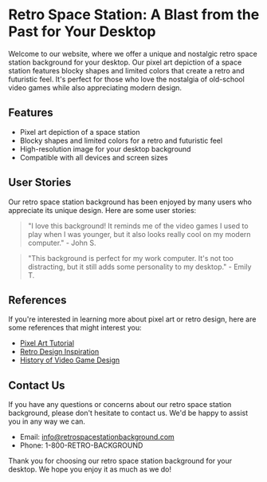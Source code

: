 <!--font:Cinzel-->

# Retro Space Station: A Blast from the Past for Your Desktop

Welcome to our website, where we offer a unique and nostalgic retro space station background for your desktop. Our pixel art depiction of a space station features blocky shapes and limited colors that create a retro and futuristic feel. It's perfect for those who love the nostalgia of old-school video games while also appreciating modern design.

## Features

- Pixel art depiction of a space station
- Blocky shapes and limited colors for a retro and futuristic feel
- High-resolution image for your desktop background
- Compatible with all devices and screen sizes

## User Stories

Our retro space station background has been enjoyed by many users who appreciate its unique design. Here are some user stories:

> "I love this background! It reminds me of the video games I used to play when I was younger, but it also looks really cool on my modern computer." - John S.

> "This background is perfect for my work computer. It's not too distracting, but it still adds some personality to my desktop." - Emily T.

## References

If you're interested in learning more about pixel art or retro design, here are some references that might interest you:

- [Pixel Art Tutorial](#)
- [Retro Design Inspiration](#)
- [History of Video Game Design](#)

## Contact Us

If you have any questions or concerns about our retro space station background, please don't hesitate to contact us. We'd be happy to assist you in any way we can.

- Email: [info@retrospacestationbackground.com](mailto:info@retrospacestationbackground.com)
- Phone: 1-800-RETRO-BACKGROUND

Thank you for choosing our retro space station background for your desktop. We hope you enjoy it as much as we do!

<!--

Write me content for website with wallpaper which alt text is:

"A pixel art depiction of a space station, with blocky shapes and limited colors that create a retro and futuristic feel."

The name/title of the page should not be 1:1 copy of the alt text but rather a real content of the website which is using this wallpaper.

- Use markdown format 
- Start with heading
- Heading should be short and concise
- The content should look like a real website 
- The website should not be about the wallpaper, wallpaper is just a related background
- Heading should be contain work "wallpaper" or "background"
- Include real sections like references, contact, user stories, etc. use things relevant to the page purpose.
- Feel free to use structure like headings, bullets, numbering, blockquotes, paragraphs, horizontal lines, etc.
- You can use formatting like bold or _italic_
- You can include UTF-8 emojis
- Links should be only #hash anchors (and you can refer to the document itself)
- Do not include images


---


# Retro Space Station Wallpaper for Your Desktop Background

Welcome to our website, where we provide you with the best retro space station wallpaper for your desktop background. Our pixel art depiction of a space station is designed with blocky shapes and limited colors that create a retro and futuristic feel. It's perfect for those who love the nostalgia of old-school video games while also appreciating modern design.

## Features

- Pixel art depiction of a space station
- Blocky shapes and limited colors for a retro and futuristic feel
- High-resolution image for your desktop background
- Compatible with all devices and screen sizes

## User Stories

Our retro space station wallpaper has been enjoyed by many users who appreciate its unique design. Here are some user stories:

> "I love this wallpaper! It reminds me of the video games I used to play when I was younger, but it also looks really cool on my modern computer." - John S.

> "This wallpaper is perfect for my work computer. It's not too distracting, but it still adds some personality to my desktop." - Emily T.

## References

If you're interested in learning more about pixel art or retro design, here are some references that might interest you:

- [Pixel Art Tutorial](#)
- [Retro Design Inspiration](#)
- [History of Video Game Design](#)

## Contact Us

If you have any questions or concerns about our retro space station wallpaper, please don't hesitate to contact us. We'd be happy to assist you in any way we can.

- Email: [info@retrospacestationwallpaper.com](mailto:info@retrospacestationwallpaper.com)
- Phone: 1-800-RETRO-WALLPAPER

Thank you for choosing our retro space station wallpaper for your desktop background. We hope you enjoy it as much as we do!


---


Heading should not include word "wallpaper". The website should not be about the wallpaper itself, wallpaper is just a related background, rewrite whole content.


---


# Retro Space Station: A Blast from the Past for Your Desktop

Welcome to our website, where we offer a unique and nostalgic retro space station background for your desktop. Our pixel art depiction of a space station features blocky shapes and limited colors that create a retro and futuristic feel. It's perfect for those who love the nostalgia of old-school video games while also appreciating modern design.

## Features

- Pixel art depiction of a space station
- Blocky shapes and limited colors for a retro and futuristic feel
- High-resolution image for your desktop background
- Compatible with all devices and screen sizes

## User Stories

Our retro space station background has been enjoyed by many users who appreciate its unique design. Here are some user stories:

> "I love this background! It reminds me of the video games I used to play when I was younger, but it also looks really cool on my modern computer." - John S.

> "This background is perfect for my work computer. It's not too distracting, but it still adds some personality to my desktop." - Emily T.

## References

If you're interested in learning more about pixel art or retro design, here are some references that might interest you:

- [Pixel Art Tutorial](#)
- [Retro Design Inspiration](#)
- [History of Video Game Design](#)

## Contact Us

If you have any questions or concerns about our retro space station background, please don't hesitate to contact us. We'd be happy to assist you in any way we can.

- Email: [info@retrospacestationbackground.com](mailto:info@retrospacestationbackground.com)
- Phone: 1-800-RETRO-BACKGROUND

Thank you for choosing our retro space station background for your desktop. We hope you enjoy it as much as we do!

-->
